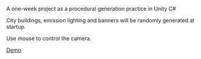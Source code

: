 A one-week project as a procedural generation practice in Unity C#

City buildings, emission lighting and banners will be randomly generated at startup.

Use mouse to control the camera.


<a href="http://niyuang.github.io/">Demo</a>
